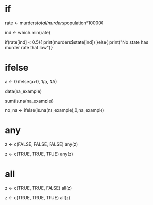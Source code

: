 # if

rate <- murders$total/murders$population*100000

ind <- which.min(rate)

if(rate[ind] < 0.5){
  print(murders$state[ind])
}else{
  print("No state has murder rate that low")
}



# ifelse

a <- 0
ifelse(a>0, 1/a, NA)


data(na_example)

sum(is.na(na_example))

no_na <- ifelse(is.na(na_example),0,na_example)



# any

z <- c(FALSE, FALSE, FALSE)
any(z)

z <- c(TRUE, TRUE, TRUE)
any(z)



# all

z <- c(TRUE, TRUE, FALSE)
all(z)

z <- c(TRUE, TRUE, TRUE)
all(z)

